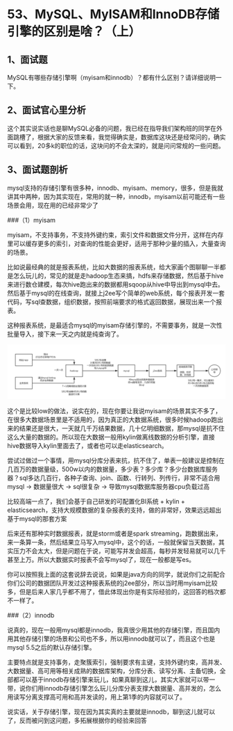 # 53、MySQL、MyISAM和InnoDB存储引擎的区别是啥？（上）

## 1、面试题

MySQL有哪些存储引擎啊（myisam和innodb）？都有什么区别？请详细说明一下。

 

## 2、面试官心里分析

这个其实说实话也是聊MySQL必备的问题，我已经在指导我们架构班的同学在外面跳槽了，根据大家的反馈来看，我觉得确实是，数据库这块还是经常问的，确实可以看到，20多k的职位的话，这块问的不会太深的，就是问问常规的一些问题。

 

## 3、面试题剖析

mysql支持的存储引擎有很多种，innodb、myisam、memory，很多，但是我就讲其中两种，因为其实现在，常用的就一种，innodb，myisam以前可能还有一些场景会用，现在用的已经非常少了

 

###（1）myisam

myisam，不支持事务，不支持外键约束，索引文件和数据文件分开，这样在内存里可以缓存更多的索引，对查询的性能会更好，适用于那种少量的插入，大量查询的场景。

 

比如说最经典的就是报表系统，比如大数据的报表系统，给大家画个图聊聊一半都是怎么玩儿的，常见的就是走hadoop生态来搞，hdfs来存储数据，然后基于hive来进行数仓建模，每次hive跑出来的数据都用sqoop从hive中导出到mysql中去。然后基于mysql的在线查询，就接上j2ee写个简单的web系统，每个报表开发一套代码，写sql查数据，组织数据，按照前端要求的格式返回数据，展现出来一个报表。

 

这种报表系统，是最适合mysql的myisam存储引擎的，不需要事务，就是一次性批量导入，接下来一天之内就是纯查询了。

![基于myisam存储引擎做报表系统](images/53/01.png)

这个是比较low的做法，说实在的，现在你要让我说myisam的场景其实不多了，在很多大数据场景里是不适用的，因为真正的大数据系统，很多时候hadoop跑出来的结果还是很大，一天就几千万结果数据，几十亿明细数据，那mysql是抗不住这么大量的数据的。所以现在大数据一般用kylin做离线数据的分析引擎，直接hive数据导入kylin里面去了，或者也可以走elasticsearch。

 

尝试过做过一个事情，用mysql分库分表来抗，抗不住了，单表一般建议是控制在几百万的数据量级，500w以内的数据量，多少表？多少库？多少台数据库服务器？sql多达几百行，各种子查询、join、函数、行转列、列传行，非常不适合用mysql -> 数据量很大 -> sql很复杂 -> 导致mysql数据库服务器cpu负载过高

 

比较高端一点了，我们会基于自己研发的可配置化BI系统 + kylin + elasticsearch，支持大规模数据的复杂报表的支持，做的非常好，效果远远超出基于mysql的那套方案

 

后来还有那种实时数据报表，就是storm或者是spark streaming，跑数据出来，来一条算一条，然后结果立马写入mysql中，这个的话，一般就保留当天数据，其实压力不会太大，但是问题在于说，可能写并发会超高，每秒并发轻易就可以几千甚至上万。所以大数据实时报表不会写mysql了，现在一般都是写es。

 

你可以按照我上面的这套说辞去说说，如果是java方向的同学，就说你们之前配合你们公司的数据团队开发过这种报表系统的j2ee部分，所以当时用myisam比较多，但是后来人家几乎都不用了，借此体现出你是有实际经验的，这回答的档次都不一样了。

 

###（2）innodb

说真的，现在一般用mysql都是innodb，我真很少用其他的存储引擎，而且国内用其他存储引擎的场景和公司也不多，所以用innodb就可以了，而且这个也是mysql 5.5之后的默认存储引擎。

 

主要特点就是支持事务，走聚簇索引，强制要求有主键，支持外键约束，高并发、大数据量、高可用等相关成熟的数据库架构，分库分表、读写分离、主备切换，全部都可以基于innodb存储引擎来玩儿，如果真聊到这儿，其实大家就可以带一带，说你们用innodb存储引擎怎么玩儿分库分表支撑大数据量、高并发的，怎么用读写分离支撑高可用和高并发读的，用上第1季的内容就可以了。

 

说实话，关于存储引擎，现在因为其实真的主要就是innodb，聊到这儿就可以了，反而被问到这问题，多拓展根据你的经验来回答
